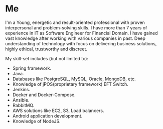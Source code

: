 # Me

I'm a Young, energetic and result-oriented professional with proven interpersonal and problem-solving skills. I have more than 7 years of experience in IT as Software Engineer for Financial Domain. I have gained vast knowledge after working with various companies in past. Deep understanding of technology with focus on delivering business solutions, highly ethical, trustworthy and discreet.

My skill-set includes (but not limited to): 

+ Spring framework.
+ Java.
+ Databases like PostgreSQL, MySQL, Oracle, MongoDB, etc.
+ Knowledge of jPOS(proprietary framework) EFT Switch.
+ Jenkins.
+ Docker and Docker-Compose.
+ Ansible.
+ RabbitMQ.
+ AWS solutions like EC2, S3, Load balancers.
+ Android application development.
+ Knowledge of NodeJS.